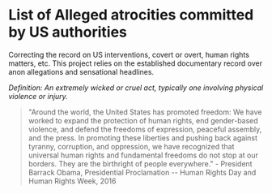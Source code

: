 # List of Alleged atrocities committed by US authorities
Correcting the record on US interventions, covert or overt, human rights matters, etc. This project relies on the established documentary record over anon allegations and sensational headlines.

_Definition: An extremely wicked or cruel act, typically one involving physical violence or injury._

> "Around the world, the United States has promoted freedom: We have worked to expand the protection of human rights, end gender-based violence, and defend the freedoms of expression, peaceful assembly, and the press. In promoting these liberties and pushing back against tyranny, corruption, and oppression, we have recognized that universal human rights and fundamental freedoms do not stop at our borders. They are the birthright of people everywhere." - President Barrack Obama, Presidential Proclamation -- Human Rights Day and Human Rights Week, 2016
